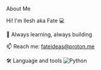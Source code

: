  About Me

 Hi! I'm Ilesh aka Fate 
   💻  

   🌱 Always learning, always building 

   📫 Reach me: fateideas@proton.me

 🛠 Language and tools
    ![Python](https://img.shields.io/badge/Python-3776AB?style=for-the-badge&logo=python&logoColor=white)
<!---
fateideas/fateideas is a ✨ special ✨ repository because its `README.md` (this file) appears on your GitHub profile.
You can click the Preview link to take a look at your changes.
--->
